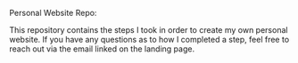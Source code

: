 Personal Website Repo:

This repository contains the steps I took in order to create my own personal website. If you have any questions as to how I completed a step, feel free to reach out via the email linked on the landing page. 
